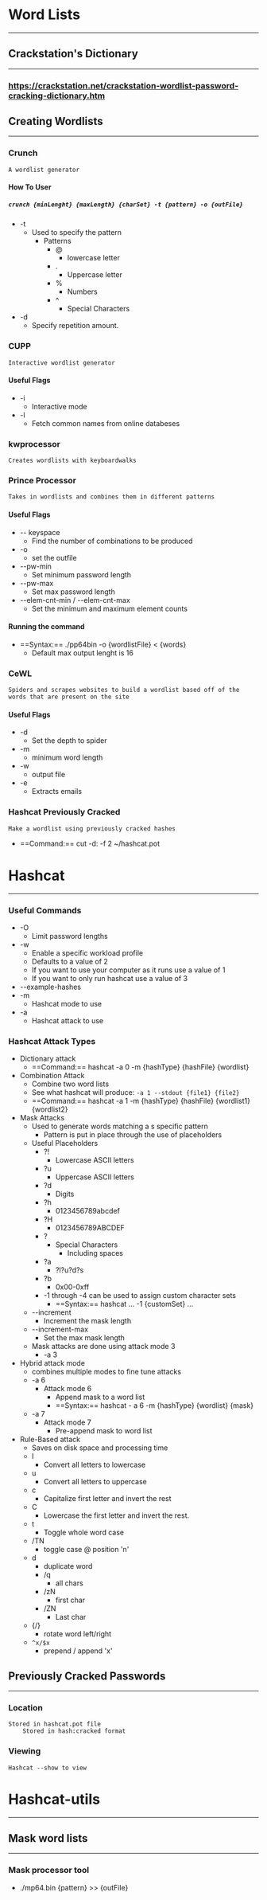 # Word Lists
***
## Crackstation's Dictionary
***
### https://crackstation.net/crackstation-wordlist-password-cracking-dictionary.htm
## Creating Wordlists
***
### Crunch
	A wordlist generator
#### How To User
##### `crunch {minLenght} {maxLength} {charSet} -t {pattern} -o {outFile}`
- -t
	- Used to specify the pattern
		- Patterns
			- @
				- lowercase letter
			- .
				- Uppercase letter
			- %
				- Numbers
			- ^
				- Special Characters
- -d
	- Specify repetition amount.
### CUPP
	Interactive wordlist generator
#### Useful Flags
- -i
	- Interactive mode
- -l
	- Fetch common names from online databeses
### kwprocessor
	Creates wordlists with keyboardwalks
### Prince Processor
	Takes in wordlists and combines them in different patterns
#### Useful Flags
- -- keyspace
	- Find the number of combinations to be produced
- -o
	- set the outfile
- --pw-min
	- Set minimum password length
- --pw-max
	- Set max password length
- --elem-cnt-min / --elem-cnt-max
	- Set the minimum and maximum element counts
#### Running the command
- ==Syntax:==  ./pp64bin -o {wordlistFile} < {words}
	- Default max output lenght is 16
### CeWL
	Spiders and scrapes websites to build a wordlist based off of the words that are present on the site
#### Useful Flags
- -d
	- Set the depth to spider
- -m
	- minimum word length
- -w
	- output file
- -e
	- Extracts emails

### Hashcat Previously Cracked
	Make a wordlist using previously cracked hashes
- ==Command:==  cut -d: -f 2 ~/hashcat.pot 
# Hashcat
***
### Useful Commands
- -O
	- Limit password lengths
- -w
	- Enable a specific workload profile
	- Defaults to a value of 2
	- If you want to use your computer as it runs use a value of 1
	- If you want to only run hashcat use a value of 3
- --example-hashes
- -m
	- Hashcat mode to use 
- -a
	- Hashcat attack to use
### Hashcat Attack Types
- Dictionary attack
	- ==Command:==  hashcat -a 0 -m {hashType} {hashFile} {wordlist}
- Combination Attack
	- Combine two word lists
	- See what hashcat will produce:  `-a 1 --stdout {file1} {file2}`
	- ==Command:==  hashcat -a 1 -m  {hashType} {hashFile} {wordlist1} {wordlist2}
- Mask Attacks
	- Used to generate words matching a s specific pattern
		- Pattern is put in place through the use of placeholders
	- Useful Placeholders
		- ?!
			- Lowercase ASCII letters
		- ?u
			- Uppercase ASCII letters
		- ?d
			- Digits
		- ?h
			- 0123456789abcdef
		- ?H
			- 0123456789ABCDEF
		- ?
			- Special Characters
				- Including spaces
		- ?a
			- ?l?u?d?s
		- ?b
			- 0x00-0xff
		- -1 through -4 can be used to assign custom character sets
			- ==Syntax:==  hashcat ... -1 {customSet} ...
	- --increment
		- Increment the mask length
	- --increment-max
		- Set the max mask length
	- Mask attacks are done using attack mode 3
		- -a 3
- Hybrid attack mode
	- combines multiple modes to fine tune attacks
	- -a 6
		- Attack mode 6
			- Append mask to a word list
			- ==Syntax:==  hashcat - a 6 -m {hashType} {wordlist} {mask}
	- -a 7
		- Attack mode 7
			- Pre-append mask to word list
- Rule-Based attack
	- Saves on disk space and processing time
	- l
		- Convert all letters to lowercase
	- u
		- Convert all letters to uppercase
	- c
		- Capitalize first letter and invert the rest
	- C
		- Lowercase the first letter and invert the rest.
	- t
		- Toggle whole word case
	- /TN
		- toggle case @ position 'n'
	- d
		- duplicate word
		- /q
			- all chars
		- /zN
			- first char
		- /ZN
			- Last char
	- {/}
		- rotate word left/right
	- `^x/$x`
		- prepend / append 'x'

## Previously Cracked Passwords
***
### Location
	Stored in hashcat.pot file
		Stored in hash:cracked format
### Viewing
	Hashcat --show to view 

# Hashcat-utils
***
## Mask word lists
***
###  Mask processor tool
- ./mp64.bin {pattern} >> {outFile}